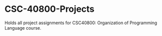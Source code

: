 # CSC-40800-Projects
Holds all project assignments for CSC40800: Organization of Programming Language course. 
